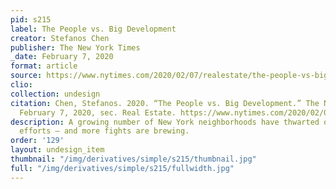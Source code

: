 ```yaml
---
pid: s215
label: The People vs. Big Development
creator: Stefanos Chen
publisher: The New York Times
_date: February 7, 2020
format: article
source: https://www.nytimes.com/2020/02/07/realestate/the-people-vs-big-development.html
clio:
collection: undesign
citation: Chen, Stefanos. 2020. “The People vs. Big Development.” The New York Times,
  February 7, 2020, sec. Real Estate. https://www.nytimes.com/2020/02/07/realestate/the-people-vs-big-development.html.
description: A growing number of New York neighborhoods have thwarted or stalled redevelopment
  efforts — and more fights are brewing.
order: '129'
layout: undesign_item
thumbnail: "/img/derivatives/simple/s215/thumbnail.jpg"
full: "/img/derivatives/simple/s215/fullwidth.jpg"
---
```

